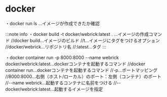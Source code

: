 # docker

・docker run ls ...イメージが作成できたか確認

:::note info
・docker build -t docker/webrick:latest . ...イメージの作成コマンド
//docker build...イメージのビルド
//t...イメージにタグをつけるオプション
//docker/webrick...リポジトリ名
//:latest...タグ
:::

・docker container run -p 8000:8000 --name webrick docker/webrick:latest...dockerコンテナを起動するコマンド
//docker container run...dockerコンテナを起動するコマンド
//-p...ポートマッピング
//8000:8000...右側（ホスト/ローカル）のポート：左側（コンテナ）のポート
//--name webrick...起動するコンテナに名前をつける
//--docker/webrick:latest...起動するイメージを指定

  
 

